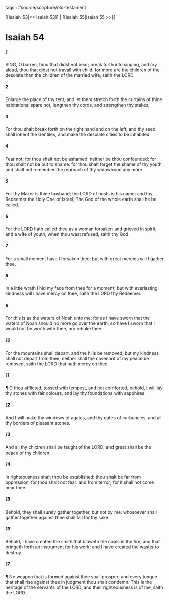 tags:: #source/scripture/old-testament

[[Isaiah_53|<< Isaiah 53]] | [[Isaiah_55|Isaiah 55 >>]]

# Isaiah 54

##### 1

SING, O barren, thou that didst not bear; break forth into singing, and cry aloud, thou that didst not travail with child: for more are the children of the desolate than the children of the married wife, saith the LORD.

##### 2

Enlarge the place of thy tent, and let them stretch forth the curtains of thine habitations: spare not, lengthen thy cords, and strengthen thy stakes;

##### 3

For thou shalt break forth on the right hand and on the left; and thy seed shall inherit the Gentiles, and make the desolate cities to be inhabited.

##### 4

Fear not; for thou shalt not be ashamed: neither be thou confounded; for thou shalt not be put to shame: for thou shalt forget the shame of thy youth, and shalt not remember the reproach of thy widowhood any more.

##### 5

For thy Maker is thine husband; the LORD of hosts is his name; and thy Redeemer the Holy One of Israel; The God of the whole earth shall he be called.

##### 6

For the LORD hath called thee as a woman forsaken and grieved in spirit, and a wife of youth, when thou wast refused, saith thy God.

##### 7

For a small moment have I forsaken thee; but with great mercies will I gather thee.

##### 8

In a little wrath I hid my face from thee for a moment; but with everlasting kindness will I have mercy on thee, saith the LORD thy Redeemer.

##### 9

For this is as the waters of Noah unto me: for as I have sworn that the waters of Noah should no more go over the earth; so have I sworn that I would not be wroth with thee, nor rebuke thee.

##### 10

For the mountains shall depart, and the hills be removed; but my kindness shall not depart from thee, neither shall the covenant of my peace be removed, saith the LORD that hath mercy on thee.

##### 11

¶ O thou afflicted, tossed with tempest, and not comforted, behold, I will lay thy stones with fair colours, and lay thy foundations with sapphires.

##### 12

And I will make thy windows of agates, and thy gates of carbuncles, and all thy borders of pleasant stones.

##### 13

And all thy children shall be taught of the LORD; and great shall be the peace of thy children.

##### 14

In righteousness shalt thou be established: thou shalt be far from oppression; for thou shalt not fear: and from terror; for it shall not come near thee.

##### 15

Behold, they shall surely gather together, but not by me: whosoever shall gather together against thee shall fall for thy sake.

##### 16

Behold, I have created the smith that bloweth the coals in the fire, and that bringeth forth an instrument for his work; and I have created the waster to destroy.

##### 17

¶ No weapon that is formed against thee shall prosper; and every tongue that shall rise against thee in judgment thou shalt condemn. This is the heritage of the servants of the LORD, and their righteousness is of me, saith the LORD.
